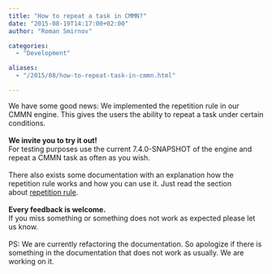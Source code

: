 ```yaml
---
title: "How to repeat a task in CMMN?"
date: "2015-08-19T14:17:00+02:00"
author: "Roman Smirnov"

categories:
  - "Development"

aliases:
  - "/2015/08/how-to-repeat-task-in-cmmn.html"

---
```


We have some good news: We implemented the repetition rule in our CMMN engine. This gives the users the ability to repeat a task under certain conditions.<br />
<br />
<b>We invite you to try it out!</b><br />
For testing purposes use the current 7.4.0-SNAPSHOT of the engine and repeat a CMMN task as often as you wish.<br />
<br />
There also exists some documentation with an explanation how the repetition rule works and how you can use it. Just read the section about&nbsp;<a href="http://docs.camunda.org/manual/develop/reference/cmmn10/markers/repetition-rule/">repetition rule</a>.<br />
<br />
<b>Every feedback is welcome.</b><br />
If you miss something or something does not work as expected please let us know.<br />
<br />
PS: We are currently refactoring the documentation. So apologize if there is something in the documentation that does not work as usually. We are working on it.